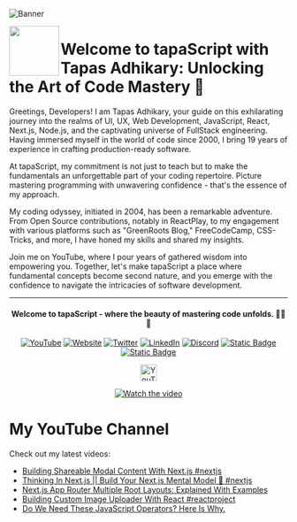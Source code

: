 ![Banner](https://github.com/tapascript/.github/assets/95961359/e788f8a1-7718-45e9-89e3-1f23515e8dd8)

[<img align="left" height="90" src="https://avatars.githubusercontent.com/u/145749994?s=200&v=4">](https://avatars.githubusercontent.com/u/145749994?s=200&v=4)

# Welcome to tapaScript with Tapas Adhikary: Unlocking the Art of Code Mastery 🚀

Greetings, Developers! I am Tapas Adhikary, your guide on this exhilarating journey into the realms of UI, UX, Web Development, JavaScript, React, Next.js, Node.js, and the captivating universe of FullStack engineering. Having immersed myself in the world of code since 2000, I bring 19 years of experience in crafting production-ready software.

At tapaScript, my commitment is not just to teach but to make the fundamentals an unforgettable part of your coding repertoire. Picture mastering programming with unwavering confidence - that's the essence of my approach.

My coding odyssey, initiated in 2004, has been a remarkable adventure. From Open Source contributions, notably in ReactPlay, to my engagement with various platforms such as "GreenRoots Blog," FreeCodeCamp, CSS-Tricks, and more, I have honed my skills and shared my insights.

Join me on YouTube, where I pour years of gathered wisdom into empowering you. Together, let's make tapaScript a place where fundamental concepts become second nature, and you emerge with the confidence to navigate the intricacies of software development.

<hr/>
<div align=center>
  <h4> Welcome to tapaScript - where the beauty of mastering code unfolds. 👨‍💻✨</h4>
 
  
  [![YouTube](https://img.shields.io/badge/YouTube-FF0000?logo=YouTube&logoColor=white)](https://www.youtube.com/@tapasadhikary)
  [![Website](https://img.shields.io/badge/Website-72e3ed)](https://www.tapasadhikary.com/)
  [![Twitter](https://img.shields.io/badge/Twitter-1DA1F2?logo=Twitter&logoColor=white)](https://twitter.com/tapasadhikary)
  [![LinkedIn](https://img.shields.io/badge/LinkedIn-0077B5?logo=LinkedIn&logoColor=white)](https://www.linkedin.com/in/tapasadhikary/)
  [![Discord](https://img.shields.io/badge/Discord-4e5152?logo=Discord&logoColor=white)](https://discord.com/invite/YzUe4DbNAz)
  [![Static Badge](https://img.shields.io/badge/Facebook-288dc7?logo=Facebook&color=288dc7)](https://www.facebook.com/tapasadhi)
  [![Static Badge](https://img.shields.io/badge/Channel-fff?logo=Whatsapp)](https://whatsapp.com/channel/0029VaD6TMXICVfrYVJsO21M)

<img alt="YouTube Channel Subscribers" height="30px" src="https://img.shields.io/youtube/channel/subscribers/UCaYr5yxgOyk599Mnb3TGh-g?label=Subscribers&style=social"> <br/>

[![Watch the video](https://img.youtube.com/vi/90BgcWNRFMk/0.jpg)](https://www.youtube.com/watch?v=90BgcWNRFMk)

</div>

# My YouTube Channel

Check out my latest videos:

<!-- latest-videos -->
* [Building Shareable Modal Content With Next.js #nextjs](https://www.youtube.com/watch?v=v02LJJMz_sc)
* [Thinking In Next.js || Build Your Next.js Mental Model 🤯 #nextjs](https://www.youtube.com/watch?v=nz-cPzEQimo)
* [Next.js App Router Multiple Root Layouts: Explained With Examples](https://www.youtube.com/watch?v=X9_XqeqWBR0)
* [Building Custom Image Uploader With React #reactproject](https://www.youtube.com/watch?v=nOqsd8LoUYs)
* [Do We Need These JavaScript Operators? Here Is Why.](https://www.youtube.com/watch?v=05Qu9gW7wzs)
<!-- latest-videos-end -->
